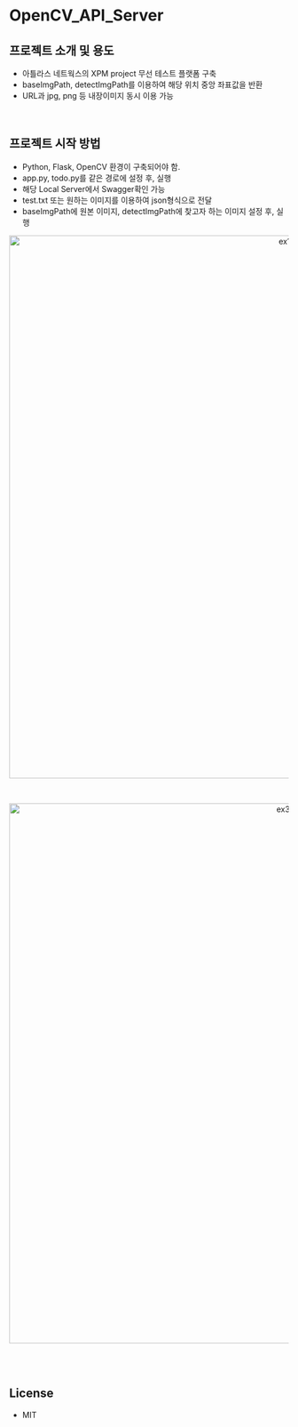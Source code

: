 # OpenCV_API_Server

## 프로젝트 소개 및 용도
* 아틀라스 네트웍스의 XPM project 무선 테스트 플랫폼 구축 <br>
* baseImgPath, detectImgPath를 이용하여 해당 위치 중앙 좌표값을 반환 <br>
* URL과 jpg, png 등 내장이미지 동시 이용 가능 <br>

<br>

## 프로젝트 시작 방법
* Python, Flask, OpenCV 환경이 구축되어야 함.
* app.py, todo.py를 같은 경로에 설정 후, 실행
* 해당 Local Server에서 Swagger확인 가능
* test.txt 또는 원하는 이미지를 이용하여 json형식으로 전달
* baseImgPath에 원본 이미지, detectImgPath에 찾고자 하는 이미지 설정 후, 실행

<p align="center">
  <img width="977" alt="ex1" src="https://user-images.githubusercontent.com/48356954/186044670-867f5790-1b30-4da6-a832-7edea34bcd5b.PNG">
</p>

<br>
<p align="center">
  <img width="972" alt="ex3" src="https://user-images.githubusercontent.com/48356954/186054257-27ed95c3-fbed-45c3-afb5-28a5c0bbd733.PNG">
</p>

<br>
<br>

## License
* MIT
